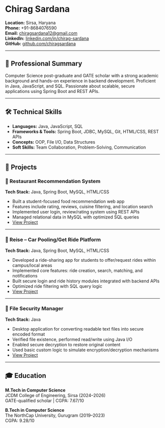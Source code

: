 # Chirag Sardana

**Location:** Sirsa, Haryana  
**Phone:** +91-8684076590  
**Email:** chiragsardana12@gmail.com  
**LinkedIn:** [linkedin.com/in/chirag-sardana](https://www.linkedin.com/in/chirag-sardana)  
**GitHub:** [github.com/chiragsardana](https://github.com/chiragsardana)

---

## 💼 Professional Summary  
Computer Science post-graduate and GATE scholar with a strong academic background and hands-on experience in backend development. Proficient in Java, JavaScript, and SQL. Passionate about scalable, secure applications using Spring Boot and REST APIs.

---

## 🛠️ Technical Skills  
- **Languages:** Java, JavaScript, SQL  
- **Frameworks & Tools:** Spring Boot, JDBC, MySQL, Git, HTML/CSS, REST APIs  
- **Concepts:** OOP, File I/O, Data Structures  
- **Soft Skills:** Team Collaboration, Problem-Solving, Communication

---

## 🚀 Projects

### 🔹 Restaurant Recommendation System  
**Tech Stack:** Java, Spring Boot, MySQL, HTML/CSS  
- Built a student-focused food recommendation web app  
- Features include rating, reviews, cuisine filtering, and location search
- Implemented user login, review/rating system using REST APIs
- Managed relational data in MySQL with optimized SQL queries
- [View Project](https://github.com/chiragsardana/exploria-revamped)

---

### 🔹 Reise – Car Pooling/Get Ride Platform  
**Tech Stack:** Java, Spring Boot, MySQL, HTML/CSS  
- Developed a ride-sharing app for students to offer/request rides within campus/local areas
- Implemented core features: ride creation, search, matching, and notifications
- Built secure login and ride history modules integrated with backend APIs
- Optimized ride filtering with SQL query logic
- [View Project](https://github.com/chiragsardana/reise-carpool)

---

### 🔹 File Security Manager  
**Tech Stack:** Java  
- Desktop application for converting readable text files into secure encoded format
- Verified file existence, performed read/write using Java I/O
- Enabled secure decryption to restore original content
- Used basic custom logic to simulate encryption/decryption mechanisms
- [View Project](https://github.com/chiragsardana/file-security)
---

## 🎓 Education  
**M.Tech in Computer Science**  
JCDM College of Engineering, Sirsa (2024–2026)  
GATE-qualified scholar | CGPA: 7.67/10

**B.Tech in Computer Science**  
The NorthCap University, Gurugram (2019–2023)  
CGPA: 9.28/10

<!---
chiragsardana/chiragsardana is a ✨ special ✨ repository because its `README.md` (this file) appears on your GitHub profile.
You can click the Preview link to take a look at your changes.
--->
